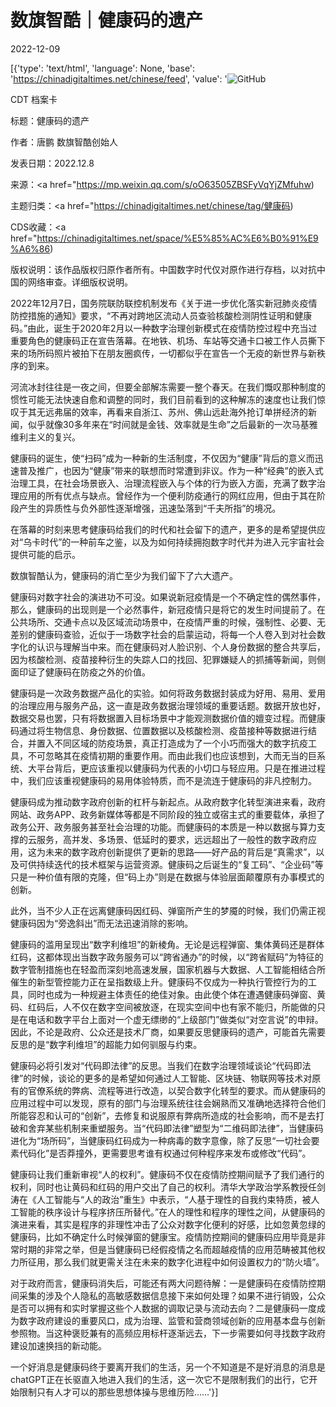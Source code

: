# 数旗智酷｜健康码的遗产

2022-12-09

[{'type': 'text/html', 'language': None, 'base': 'https://chinadigitaltimes.net/chinese/feed', 'value': '![GitHub](https://chinadigitaltimes.net/chinese/files/2022/12/8aae45d3-768x326.jpeg)

CDT 档案卡

标题：健康码的遗产

作者：唐鹏 数旗智酷创始人

发表日期：2022.12.8

来源：<a href="https://mp.weixin.qq.com/s/oO63505ZBSFyVqYjZMfuhw)

主题归类：<a href="https://chinadigitaltimes.net/chinese/tag/健康码)

CDS收藏：<a href="https://chinadigitaltimes.net/space/%E5%85%AC%E6%B0%91%E9%A6%86)

版权说明：该作品版权归原作者所有。中国数字时代仅对原作进行存档，以对抗中国的网络审查。详细版权说明。





2022年12月7日，国务院联防联控机制发布《关于进一步优化落实新冠肺炎疫情防控措施的通知》要求，“不再对跨地区流动人员查验核酸检测阴性证明和健康码。”由此，诞生于2020年2月以一种数字治理创新模式在疫情防控过程中充当过重要角色的健康码正在宣告落幕。在地铁、机场、车站等交通卡口被工作人员撕下来的场所码照片被拍下在朋友圈疯传，一切都似乎在宣告一个无疫的新世界与新秩序的到来。

河流冰封往往是一夜之间，但要全部解冻需要一整个春天。在我们慨叹那种制度的惯性可能无法快速自愈和调整的同时，我们目前看到的这种解冻的速度也让我们惊叹于其无远弗届的效率，再看来自浙江、苏州、佛山远赴海外抢订单拼经济的新闻，似乎就像30多年来在“时间就是金钱、效率就是生命”之后最新的一次马基雅维利主义的复兴。

健康码的诞生，使“扫码”成为一种新的生活制度，不仅因为“健康”背后的意义而迅速普及推广，也因为“健康”带来的联想而时常遭到非议。作为一种“经典”的嵌入式治理工具，在社会场景嵌入、治理流程嵌入与个体的行为嵌入方面，充满了数字治理应用的所有优点与缺点。曾经作为一个便利防疫通行的网红应用，但由于其在阶段产生的异质性与负外部性逐渐增强，迅速坠落到“千夫所指”的境况。

在落幕的时刻来思考健康码给我们的时代和社会留下的遗产，更多的是希望提供应对“乌卡时代”的一种前车之鉴，以及为如何持续拥抱数字时代并为进入元宇宙社会提供可能的启示。

数旗智酷认为，健康码的消亡至少为我们留下了六大遗产。

健康码对数字社会的演进功不可没。如果说新冠疫情是一个不确定性的偶然事件，那么，健康码的出现则是一个必然事件，新冠疫情只是将它的发生时间提前了。在公共场所、交通卡点以及区域流动场景中，在疫情严重的时候，强制性、必要、无差别的健康码查验，近似于一场数字社会的启蒙运动，将每一个人卷入到对社会数字化的认识与理解当中来。而在健康码对人脸识别、个人身份数据的整合共享后，因为核酸检测、疫苗接种衍生的失踪人口的找回、犯罪嫌疑人的抓捕等新闻，则侧面印证了健康码在防疫之外的价值。

健康码是一次政务数据产品化的实验。如何将政务数据封装成为好用、易用、爱用的治理应用与服务产品，这一直是政务数据治理领域的重要话题。数据开放也好，数据交易也罢，只有将数据置入目标场景中才能观测数据价值的嬗变过程。而健康码通过将生物信息、身份数据、位置数据以及核酸检测、疫苗接种等数据进行结合，并置入不同区域的防疫场景，真正打造成为了一个小巧而强大的数字抗疫工具，不可忽略其在疫情初期的重要作用。而由此我们也应该想到，大而无当的巨系统、大平台背后，更应该重视以健康码为代表的小切口与轻应用。只是在推进过程中，我们应该重视健康码的易用体验特质，而不是流连于健康码的非凡控制力。

健康码成为推动数字政府创新的杠杆与新起点。从政府数字化转型演进来看，政府网站、政务APP、政务新媒体等都是不同阶段的独立或宿主式的重要载体，承担了政务公开、政务服务甚至社会治理的功能。而健康码的本质是一种以数据与算力支撑的云服务，高并发、多场景、低延时的要求，远远超出了一般性的数字政府应用，这为未来的数字政府创新提供了更新的思路——好产品的背后是“真需求”，以及可供持续迭代的技术框架与运营资源。健康码之后诞生的“复工码”、“企业码”等只是一种价值有限的克隆，但“码上办”则是在数据与体验层面颠覆原有办事模式的创新。

此外，当不少人正在远离健康码因红码、弹窗所产生的梦魇的时候，我们仍需正视健康码因为“旁逸斜出”而无法迅速消除的影响。

健康码的滥用呈现出“数字利维坦”的新棱角。无论是远程弹窗、集体黄码还是群体红码，这都体现出当数字政务服务可以“跨省通办”的时候，以“跨省赋码”为特征的数字管制措施也在轻盈而深刻地高速发展，国家机器与大数据、人工智能相结合所催生的新型管控能力正在呈指数级上升。健康码不仅成为一种执行管控行为的工具，同时也成为一种规避主体责任的绝佳对象。由此使个体在遭遇健康码弹窗、黄码、红码后，人不仅在数字空间被放逐，在现实空间中也有家不能归，所能做的只是在电话和数字平台上面对一个虚无缥缈的“上级部门”做类似“对空言说”的申辩。因此，不论是政府、公众还是技术厂商，如果要反思健康码的遗产，可能首先需要反思的是“数字利维坦”的超能力如何驯服与约束。

健康码必将引发对“代码即法律”的反思。当我们在数字治理领域谈论“代码即法律”的时候，谈论的更多的是希望如何通过人工智能、区块链、物联网等技术对原有的官僚系统的弊病、流程等进行改造，以契合数字化转型的要求。而从健康码的应用过程中可以发现，原有的部门与治理系统往往会娴熟而又准确地选择符合他们所能容忍和认可的“创新”，去修复和说服原有弊病所造成的社会影响，而不是去打破和舍弃某些机制来重塑服务。当“代码即法律”塑型为“二维码即法律”，当健康码进化为“场所码”，当健康码红码成为一种病毒的数字意像，除了反思“一切社会要素代码化”是否莽撞外，更需要思考谁有权通过何种程序来发布或修改“代码”。

健康码让我们重新审视“人的权利”。健康码不仅在疫情防控期间赋予了我们通行的权利，同时也让黄码和红码的用户交出了自己的权利。清华大学政治学系教授任剑涛在《人工智能与“人的政治”重生》中表示，“人基于理性的自我约束特质，被人工智能的秩序设计与程序挤压所替代。”在人的理性和程序的理性之间，从健康码的演进来看，其实是程序的非理性冲击了公众对数字化便利的好感，比如忽黄忽绿的健康码，比如不确定什么时候弹窗的健康宝。疫情防控期间的健康码应用毕竟是非常时期的非常之举，但是当健康码已经假疫情之名而超越疫情的应用范畴被其他权力所征用，那么我们就更需关注在未来的数字化进程中如何设置权力的“防火墙”。

对于政府而言，健康码消失后，可能还有两大问题待解：一是健康码在疫情防控期间采集的涉及个人隐私的高敏感数据信息接下来如何处理？如果不进行销毁，公众是否可以拥有和实时掌握这些个人数据的调取记录与流动去向？二是健康码一度成为数字政府建设的重要风口，成为治理、监管和营商领域创新的应用基本盘与创新参照物。当这种褒贬兼有的高频应用标杆逐渐远去，下一步需要如何寻找数字政府建设加速换挡的新动能。

一个好消息是健康码终于要离开我们的生活，另一个不知道是不是好消息的消息是chatGPT正在长驱直入地进入我们的生活，这一次它不是限制我们的出行，它开始限制只有人才可以的那些思想体操与思维历险……'}]